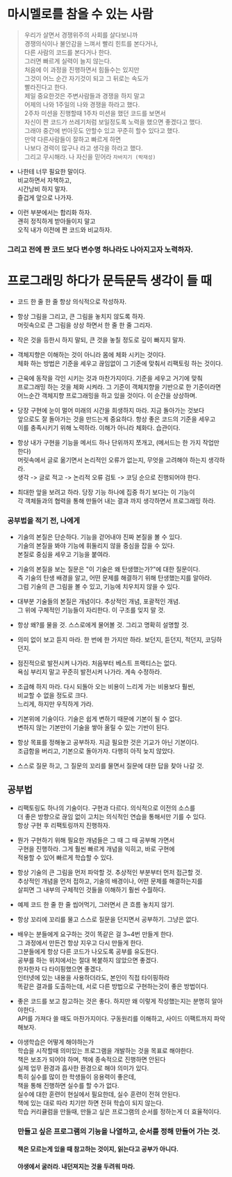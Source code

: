 # 마시멜로를 참을 수 있는 사람
> 우리가 살면서 경쟁위주의 사회를 살다보니까     
  경쟁의식이나 불안감을 느껴서 빨리 힌트를 본다거나,   
  다른 사람의 코드를 본다거나 한다.     
  그러면 빠르게 실력이 늘지 않는다.    
  처음에 이 과정을 진행하면서 힘들수는 있지만    
  그것이 어느 순간 자기것이 되고 그 뒤로는 속도가    
  빨라진다고 한다.    
  제일 중요한것은 주변사람들과 경쟁을 하지 말고      
  어제의 나와 1주일의 나와 경쟁을 하라고 했다.       
  2주차 미션을 진행할때 1주차 미션을 했던 코드를 보면서       
  자신이 짠 코드가 쓰레기처럼 보일정도록 노력을 했으면 좋겠다고 했다.        
  그래야 중간에 번아웃도 안할수 있고 꾸준히 할수 있다고 했다.         
  만약 다른사람들이 잘하고 빠르게 하면       
  나보다 경력이 많구나 라고 생각을 하라고 했다.    
  그리고 무시해라. 나 자신을 믿어라
  `자바지기 (박재성)`

* 나한테 너무 필요한 말이다.         
  비교하면서 자책하고,          
  시간낭비 하지 말자.     
  즐겁게 앞으로 나가자.       

* 이런 부분에서는 합리화 하자.      
  괜히 정직하게 받아들이지 말고               
  오직 내가 이전에 짠 코드와 비교하자.            
### 그리고 전에 짠 코드 보다 변수명 하나라도 나아지고자 노력하자.       

# 프로그래밍 하다가 문득문득 생각이 들 때
* 코드 한 줄 한 줄 항상 의식적으로 작성하자.   

* 항상 그림을 그리고, 큰 그림을 놓치지 않도록 하자.  
  머릿속으로 큰 그림을 상상 하면서 한 줄 한 줄 그리자.

* 작은 것을 등한시 하지 말되, 큰 것을 놓칠 정도로 깊이 빠지지 말자.   

* 객체지향은 이해하는 것이 아니라 몸에 체화 시키는 것이다.    
  체화 하는 방법은 기준을 세우고 끊임없이 그 기준에 맞춰서 리팩토링 하는 것이다.    

* 근육에 동작을 각인 시키는 것과 마찬가지이다. 기준을 세우고 거기에 맞춰    
  프로그래밍 하는 것을 체화 시켜라. 그 기준이 객체지향을 기반으로 한 기준이라면    
  어느순간 객체지향 프로그래밍을 하고 있을 것이다. 이 순간을 상상하며.   

* 당장 구현에 눈이 멀어 미래의 시간을 희생하지 마라. 지금 돌아가는 것보다   
  앞으로도 잘 돌아가는 것을 만드는게 중요하다. 항상 좋은 코드의 기준을 세우고   
  이를 충족시키기 위해 노력하라. 이해가 아니라 체화다. 습관이다.       

* 항상 내가 구현을 기능을 메서드 하나 단위까지 쪼개고, (메서드는 한 가지 작업만 한다)   
  머릿속에서 글로 옮기면서 논리적인 오류가 없는지, 무엇을 고려해야 하는지 생각하라.   
  생각 -> 글로 적고 -> 논리적 오류 검토 -> 코딩 순으로 진행되어야 한다.        
  
* 최대한 앞을 보려고 하라. 당장 기능 하나에 집중 하기 보다는 이 기능이     
  각 객체들과의 협력을 통해 만들어 내는 결과 까지 생각하면서 프로그래밍 하라.     
  
### 공부법을 적기 전, 나에게
* 기술의 본질은 단순하다. 기능을 걷어내야 진짜 본질을 볼 수 있다.   
  기술의 본질을 봐야 기능에 휘둘리지 않을 중심을 잡을 수 있다.   
  본질로 중심을 세우고 기능을 붙여라.   

* 기술의 본질을 보는 질문은 "이 기술은 왜 탄생했는가?"에 대한 질문이다.   
  즉 기술의 탄생 배경을 알고, 어떤 문제를 해결하기 위해 탄생했는지를 알아라.   
  그럼 기술의 큰 그림을 볼 수 있고, 기능에 치우치지 않을 수 있다.  

* 대부분 기술들의 본질은 개념이다. 추상적인 개념, 포괄적인 개념.   
  그 위에 구체적인 기능들이 자리한다. 이 구조를 잊지 말 것.   

* 항상 왜?를 물을 것. 스스로에게 물어볼 것. 그리고 명확히 설명할 것.   

* 의미 없이 보고 듣지 마라. 한 번에 한 가지만 하라. 보던지, 듣던지, 적던지, 코딩하던지.   

* 점진적으로 발전시켜 나가라. 처음부터 베스트 프랙티스는 없다.   
  욕심 부리지 말고 꾸준히 발전시켜 나가라. 계속 수정하라.   

* 조급해 하지 마라. 다시 되돌아 오는 비용이 느리게 가는 비용보다 훨씬,    
  비교할 수 없을 정도로 크다.   
  느리게, 하지만 우직하게 가라.   

* 기본위에 기술이다. 기술은 쉽게 변하기 때문에 기본이 될 수 없다.   
  변하지 않는 기본만이 기술을 쌓아 올릴 수 있는 기반이 된다.   

* 항상 목표를 정해놓고 공부하자. 지금 필요한 것은 기교가 아닌 기본이다.     
  조급함을 버리고, 기본으로 돌아가자. 다행히 아직 늦지 않았다.     

* 스스로 질문 하고, 그 질문의 꼬리를 물면서 질문에 대한 답을 찾아 나갈 것.       
## 공부법     
* 리팩토링도 하나의 기술이다. 구현과 다르다. 의식적으로 이전의 소스를     
  더 좋은 방향으로 끊임 없이 고치는 의식적인 연습을 통해서만 기를 수 있다.      
  항상 구현 후 리팩토링까지 진행하자.       
  
* 뭔가 구현하기 위해 필요한 개념들은 그 때 그 때 공부해 가면서    
  구현을 진행하라. 그게 훨씬 빠르게 개념을 익히고, 바로 구현에    
  적용할 수 있어 빠르게 학습할 수 있다.     

* 항상 기술의 큰 그림을 먼저 파악할 것. 추상적인 부분부터 먼저 접근할 것.      
  추상적인 개념을 먼저 접하고, 기술의 배경이나, 어떤 문제를 해결하는지를      
  살피면 그 내부의 구체적인 것들을 이해하기 훨씬 수월하다.      
 
* 예제 코드 한 줄 한 줄 씹어먹기, 그러면서 큰 흐름 놓치지 않기.       

* 항상 꼬리에 꼬리를 물고 스스로 질문을 던지면서 공부하기. 그냥은 없다.           

* 배우는 분들에게 요구하는 것이 똑같은 걸 3~4번 만들게 한다.        
  그 과정에서 만든건 항상 지우고 다시 만들게 한다.          
  그분들에게 항상 다른 코드가 나오도록 공부를 유도한다.         
  공부를 하는 위치에서는 절대 복붙하지 않았으면 좋겠다.     
  한자한자 다 타이핑했으면 좋겠다.       
  인터넷에 있는 내용을 사용하더라도, 본인이 직접 타이핑하라           
  똑같은 결과를 도출하는데, 서로 다른 방법으로 구현하는것이 좋은 방법이다.         
  
* 좋은 코드를 보고 참고하는 것은 좋다. 하지만 왜 이렇게 작성했는지는 분명히 알아야한다.      
  API를 가져다 쓸 때도 마찬가지이다. 구동원리를 이해하고, 사이드 이팩트까지 파악해보자.       
  
* 야생학습은 어떻게 해야하는가    
  학습을 시작할때 의미있는 프로그램을 개발하는 것을 목표로 해야한다.     
  책은 보조가 되어야 하며, 책에 종속적으로 진행하면 안된다      
  실제 업무 환경과 흡사한 환경으로 해야 의미가 있다.   
  특히 실수를 많이 한 학생들이 응용력이 좋은데,     
  책을 통해 진행하면 실수를 할 수가 없다.            
  실수에 대한 훈련이 현실에서 필요한데, 실수 훈련이 전혀 안된다.     
  책에 있는 대로 따라 치기만 하면 전혀 학습이 되지 않는다.        
  학습 커리큘럼을 만들때, 만들고 싶은 프로그램의 순서를 정하는게 더 효율적이다.     
  ### 만들고 싶은 프로그램의 기능을 나열하고, 순서를 정해 만들어 가는 것.    
  #### 책은 모르는게 있을 때 참고하는 것이지, 읽는다고 공부가 아니다.   
  #### 야생에서 굴러라. 내던져지는 것을 두려워 마라.
